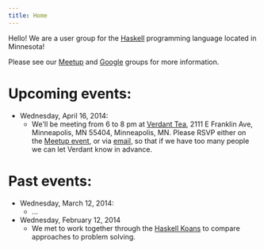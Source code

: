 ```yaml
---
title: Home
---
```


Hello! We are a user group for the [Haskell](http://www.haskell.org/)
programming language located in Minnesota!

Please see our [Meetup](http://www.meetup.com/HaskellMN/) and
[Google](https://groups.google.com/forum/#!forum/haskellmn) groups for
more information.


# Upcoming events:

- Wednesday, April 16, 2014:
    - We'll be meeting from 6 to 8 pm at [Verdant
      Tea](http://minneapolis.verdanttea.com/), 2111 E Franklin Ave,
      Minneapolis, MN 55404, Minneapolis, MN. Please RSVP either on the
      [Meetup event](http://www.meetup.com/HaskellMN/events/174920022/), or
      via [email](mailto:kyle.marek.spartz@gmail.com), so that if we
      have too many people we can let Verdant know in advance.

# Past events:

- Wednesday, March 12, 2014:
    - ...
- Wednesday, February 12, 2014
    - We met to work together through the
      [Haskell Koans](https://github.com/HaskVan/HaskellKoans) to
      compare approaches to problem solving.
